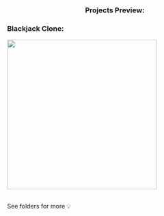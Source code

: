 <h3 align="center">Projects Preview:</h3>

<h3 align="left">Blackjack Clone:</h3>
<p align="left">
  <img align="left" height="350px" height=auto src="https://drive.google.com/uc?export=view&id=1sfv2rkbGMJ3ekmvgls3Ma5vzhIEuHA4-"> <br />
  <BR CLEAR=ALL />
  <br>
</p>

See folders for more 💡
